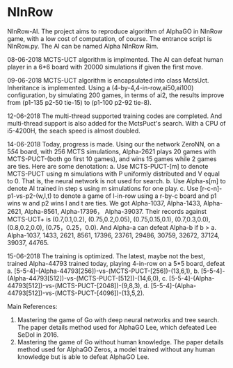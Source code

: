 # NInRow
NInRow-AI. The project aims to reproduce algorithm of AlphaGO in NInRow game, with a low cost of computation, of course.
The entrance script is NInRow.py. The AI can be named Alpha NInRow Rim.



08-06-2018
MCTS-UCT algorithm is implmented. The AI can defeat human player in a 6*6 board with 20000 simulations if given the first move.

09-06-2018
MCTS-UCT algorithm is encapsulated into class MctsUct. Inheritance is implemented. Using a (4-by-4,4-in-row,ai50,ai100) configuration, by simulating 200 games, 
in terms of ai2, the results improve from (p1-135 p2-50 tie-15) to (p1-100 p2-92 tie-8).

12-06-2018
The multi-thread supported training codes are completed. And multi-thread support is also added for the MctsPuct's search. With a CPU of i5-4200H, the seach speed is almost doubled.

14-06-2018
Today, progress is made.
Using our the network ZeroNN, on a 5*5*4 board, with 256 MCTS simulations, Alpha-2621 plays 20 games with MCTS-PUCT-(both go first 10 games), and wins 15 games while 2 games are ties.
Here are some denotation:
  a. Use MCTS-PUCT-[m] to denote MCTS-PUCT using m simulations with P uniformly distributed and V equal to 0. That is, the neural network is not used for search.
  b. Use Alpha-s[m] to denote AI trained in step s using m simulations for one play.
  c. Use [r-c-n]-p1-vs-p2-(w,l,t) to denote a game of l-in-row using a r-by-c board and p1 wins w and p2 wins l and t are ties. 
We got Alpha-1037, Alpha-1433, Alpha-2621, Alpha-8561, Alpha-17396， Alpha-39037. Their records against MCTS-UCT+ is (0.7,0.1,0.2), (0.75,0.2,0.05),  (0.75,0.15,0.1), (0.7,0.3,0.0), (0.8,0.2,0.0), (0.75，0.25，0.0).
And Alpha-a can defeat Alpha-b if b > a.
Alpha-1037, 1433, 2621, 8561, 17396, 23761, 29486, 30759, 32672, 37124, 39037, 44765.

15-06-2018
The training is optimized. The latest, maybe not the best, trained Alpha-44793 trained today, playing 4-in-row on a 5*5 board, defeat 
  a. [5-5-4]-(Alpha-44793[256])-vs-(MCTS-PUCT-[256])-(13,6,1),
  b. [5-5-4]-(Alpha-44793[512])-vs-(MCTS-PUCT-[512])-(14,6,0),
  c. [5-5-4]-(Alpha-44793[512])-vs-(MCTS-PUCT-[2048])-(9,8,3),
  d. [5-5-4]-(Alpha-44793[512])-vs-(MCTS-PUCT-[4096])-(13,5,2).

Main References:
1. Mastering the game of Go with deep neural networks and tree search. The paper details method used for AlphaGO Lee, which defeated Lee SeDol in 2016.
2. Mastering the game of Go without human knowledge. The paper details method used for AlphaGO Zeros, a model trained without any human knowledge but is able to defeat AlphaGO Lee.
